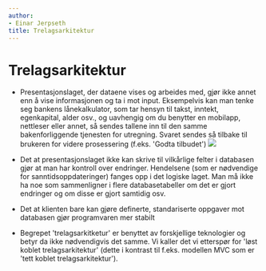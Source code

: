 ```yaml
---
author:
- Einar Jerpseth
title: Trelagsarkitektur
---
```


# Trelagsarkitektur

* Presentasjonslaget, der dataene vises og arbeides med, gjør ikke annet enn å vise informasjonen og ta i mot input. Eksempelvis kan man tenke seg bankens lånekalkulator, som tar hensyn til takst, inntekt, egenkapital, alder osv., og uavhengig om du benytter en mobilapp, nettleser eller annet, så sendes tallene inn til den samme bakenforliggende tjenesten for utregning. Svaret sendes så tilbake til brukeren for videre prosessering (f.eks. 'Godta tilbudet')
 ![](/datadeling/img/3-lags-arkitektur.jpg)


* Det at presentasjonslaget ikke kan skrive til vilkårlige felter i databasen gjør at man har kontroll over endringer. Hendelsene (som er nødvendige for sanntidsoppdateringer) fanges opp i det logiske laget. Man må ikke ha noe som sammenligner i flere databasetabeller om det er gjort endringer og om disse er gjort samtidig osv.
* Det at klienten bare kan gjøre definerte, standariserte oppgaver mot databasen gjør programvaren mer stabilt
* Begrepet 'trelagsarkitketur' er benyttet av forskjellige teknologier og betyr da ikke nødvendigvis det samme. Vi kaller det vi etterspør for 'løst koblet trelagsarkitektur' (dette i kontrast til f.eks. modellen MVC som er 'tett koblet trelagsarkitektur').